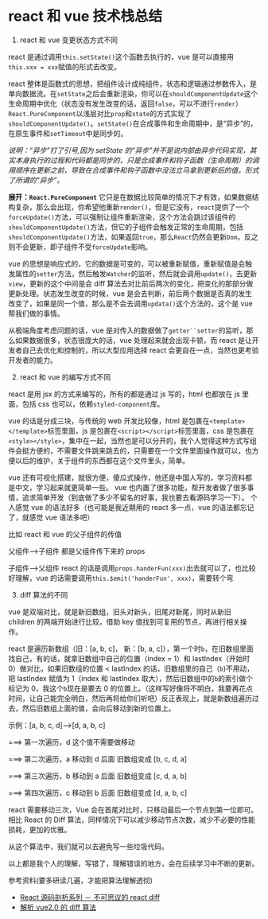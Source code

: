 # react 和 vue 技术栈总结

1. react 和 vue 变更状态方式不同

react 是通过调用`this.setState()`这个函数去执行的，vue 是可以直接用`this.xxx = xxx`赋值的形式去改变。

react 整体是函数式的思想，把组件设计成纯组件，状态和逻辑通过参数传入，是单向数据流。在`setState`之后会重新渲染，你可以在`shouldComponentUpdate`这个生命周期中优化（状态没有发生改变的话，返回`false`，可以不进行`render`）`React.PureComponent`以浅层对比`prop`和`state`的方式实现了`shouldComponentUpdate()`。`setState()`在合成事件和生命周期中，是“异步”的，在原生事件和`setTimeout`中是同步的。

_说明：“异步”打了引号,因为 setState 的“异步”并不是说内部由异步代码实现，其实本身执行的过程和代码都是同步的，只是合成事件和钩子函数（生命周期）的调用顺序在更新之前，导致在合成事件和钩子函数中没法立马拿到更新后的值，形式了所谓的“异步”。_

**展开：`React.PureComponent`**
它只是在数据比较简单的情况下才有效，如果数据结构复杂，那么会出现，你希望他重新`render()`，但是它没有，`react`提供了一个`forceUpdate()`方法，可以强制让组件重新渲染，这个方法会跳过该组件的`shouldComponentUpdate()`方法，但它的子组件会触发正常的生命周期，包括`shouldComponentUpdate()`方法，如果返回`true`，那么`React`仍然会更新`Dom`，反之则不会更新，即子组件不受`forceUpdate`影响。

vue 的思想是响应式的，它的数据是可变的，可以被重新赋值，重新赋值是会触发属性的`setter`方法，然后触发`Watcher`的监听，然后就会调用`update()`，去更新`view`，更新的这个中间是会 diff 算法去对比前后两次的变化，把变化的那部分做更新处理。状态发生改变的时候，vue 是会去判断，前后两个数据是否真的发生改变了，如果是同一个值，那么是不会去调用`updata()`这个方法的，这个是 vue 帮我们做的事情。

从极端角度考虑问题的话，vue 是对传入的数据做了` getter``setter `的监听，那么如果数据很多，状态很庞大的话，vue 处理起来就会出现卡顿，而 react 是让开发者自己去优化和控制的，所以大型应用选择 react 会更自在一点，当然也更考验开发者的能力。

2. react 和 vue 的编写方式不同

react 是用 jsx 的方式来编写的，所有的都是通过 js 写的，html 也都放在 js 里面，包括 css 也可以，依赖`styled-component`库。

vue 的话是分成三块，与传统的 web 开发比较像，html 是包裹在`<template></template>`标签里面，js 是包裹在`<script></script>`标签里面，css 是包裹在`<style></style>`，集中在一起，当然也是可以分开的，我个人觉得这种方式写组件会挺方便的，不需要文件跳来跳去的，只需要在一个文件里面操作就可以，也方便以后的维护，关于组件的东西都在这个文件里头，简单。

vue 还有可视化搭建，就很方便，傻瓜式操作，他还是中国人写的，学习资料都是中文，学习起来就更简单一些。
vue 也内置了很多功能，帮开发者做了很多事情，追求简单开发（到底做了多少不留名的好事，我也要去看源码学习一下）。
个人感觉 vue 的语法好多（也可能是我近期用的 react 多一点，vue 的语法都忘记了，就感觉 vue 语法多吧）

比如 react 和 vue 的父子组件的传值

父组件-->子组件 都是父组件传下来的 props

子组件-->父组件 react 的话是调用`props.handerFun(xxx)`出去就可以了，也比较好理解，vue 的话需要调用`this.$emit('handerFun', xxx)`，需要转个弯

3. diff 算法的不同

vue 是双端对比，就是新旧数组，旧头对新头，旧尾对新尾，同时从新旧 children 的两端开始进行比较，借助 key 值找到可复用的节点，再进行相关操作。

react 是遍历新数组（旧：[a, b, c]， 新：[b, a, c]），第一个时`b`，在旧数组里面找自己，有的话，就拿旧数组中自己的位置（index = 1）和 lastIndex（开始时 0）做对比，如果旧数组的位置 < lastIndex 的话，旧数组里的自己（`b`)不用动，把 lastIndex 赋值为 1（index 和 lastIndex 取大），然后旧数组中的`b`的索引做个标记为 0，我这个`b`现在是要去 0 的位置上。（这样写好像将不明白，我要再花点时间，让自己能完全明白，然后再将给你们听吧）反正表现上，就是新数组遍历过去，然后旧数组上面的值，会向后移动到新的位置上。

示例：[a, b, c, d]-->[d, a, b, c]

===> 第一次遍历，d 这个值不需要做移动

===> 第二次遍历，a 移动到 d 后面 旧数组变成 [b, c, d, a]

===> 第三次遍历，b 移动到 a 后面 旧数组变成 [c, d, a, b]

===> 第四次遍历，c 移动到 b 后面 旧数组变成 [d, a, b, c]

react 需要移动三次，Vue 会在首尾对比时，只移动最后一个节点到第一位即可。相比 React 的 Diff 算法，同样情况下可以减少移动节点次数，减少不必要的性能损耗，更加的优雅。

从这个算法中，我们就可以去避免写一些垃圾代码。

以上都是我个人的理解，写错了，理解错误的地方，会在后续学习中不断的更新。

参考资料(要多研读几遍，才能把算法理解透彻)

- [React 源码剖析系列 － 不可思议的 react diff](https://zhuanlan.zhihu.com/p/20346379)
- [解析 vue2.0 的 diff 算法](https://segmentfault.com/a/1190000008782928)

